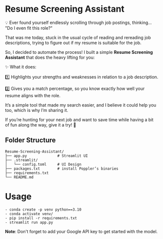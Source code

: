 # Resume Screening Assistant
💡 Ever found yourself endlessly scrolling through job postings, thinking... "Do I even fit this role?"

That was me today, stuck in the usual cycle of reading and rereading job descriptions, trying to figure out if my resume is suitable for the job.

So, I decided to automate the process! I built a simple **Resume Screening Assistant** that does the heavy lifting for you:

✨ What it does:

1️⃣ Highlights your strengths and weaknesses in relation to a job description.

2️⃣ Gives you a match percentage, so you know exactly how well your resume aligns with the role.

It’s a simple tool that made my search easier, and I believe it could help you too, which is why I’m sharing it.

If you’re hunting for your next job and want to save time while having a bit of fun along the way, give it a try! 🚀

## Folder Structure
```text
Resume-Screening-Assistant/
├── app.py              # Streamlit UI
├── .streamlit/
│   └── config.toml     # UI Design          
├── packages.txt        # install Poppler’s binaries
├── requirements.txt
└── README.md
```

# Usage
```
- conda create -p venv python==3.10
- conda activate venv/
- pip install -r requirements.txt
- streamlit run app.py
```

**Note**: Don't forget to add your Google API key to get started with the model. 
